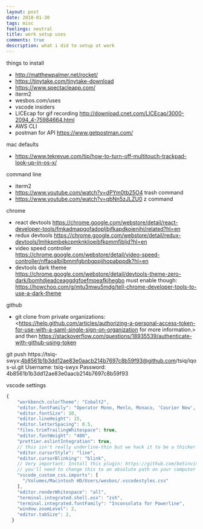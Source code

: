 ```yaml
---
layout: post
date: 2018-01-30
tags: misc
feelings: neutral
title: work setup uses
comments: true
description: what i did to setup at work
---
```


things to install

- <http://matthewpalmer.net/rocket/>
- <https://tinytake.com/tinytake-download>
- <https://www.spectacleapp.com/>
- iterm2
- wesbos.com/uses
- vscode insiders
- LICEcap for gif recording <http://download.cnet.com/LICEcap/3000-2094_4-75984664.html>
- AWS CLI
- postman for API <https://www.getpostman.com/>

mac defaults
- <https://www.tekrevue.com/tip/how-to-turn-off-multitouch-trackpad-look-up-in-os-x/>

command line
- iterm2
- <https://www.youtube.com/watch?v=dPYm0tb25O4> trash command
- <https://www.youtube.com/watch?v=qbNn5zJLZU0> z command


chrome
- react devtools <https://chrome.google.com/webstore/detail/react-developer-tools/fmkadmapgofadopljbjfkapdkoienihi/related?hl=en>
- redux devtools <https://chrome.google.com/webstore/detail/redux-devtools/lmhkpmbekcpmknklioeibfkpmmfibljd?hl=en>
- video speed controller <https://chrome.google.com/webstore/detail/video-speed-controller/nffaoalbilbmmfgbnbgppjihopabppdk?hl=en>
- devtools dark theme <https://chrome.google.com/webstore/detail/devtools-theme-zero-dark/bomhdjeadceaggdgfoefmpeafkjhegbo> must enable though: <https://howchoo.com/g/mtu3mwu5mdg/tell-chrome-developer-tools-to-use-a-dark-theme>

github

- git clone from private organizations: <https://help.github.com/articles/authorizing-a-personal-access-token-for-use-with-a-saml-single-sign-on-organization for more information.> and then <https://stackoverflow.com/questions/18935539/authenticate-with-github-using-token>

git push https://tsiq-swyx:4b8561b1b3dd12ae83e0aacb214b7697c8b59f93@github.com/tsiq/iqos-ui.git
Username: tsiq-swyx
Password: 4b8561b1b3dd12ae83e0aacb214b7697c8b59f93

vscode settings

```js
{
    "workbench.colorTheme": "Cobalt2",
    "editor.fontFamily": "Operator Mono, Menlo, Monaco, 'Courier New', monospace",
    "editor.fontSize": 10,
    "editor.lineHeight": 15,
    "editor.letterSpacing": 0.5,
    "files.trimTrailingWhitespace": true,
    "editor.fontWeight": "400",
    "prettier.eslintIntegration": true,
    // this isn't really underline-thin but we hack it to be a thicker cursor
    "editor.cursorStyle": "line",
    "editor.cursorBlinking": "blink",
    // Very important: Install this plugin: https://github.com/be5invis/vscode-custom-css
    // you'll need to change this to an absolute path on your computer
    "vscode_custom_css.imports": [
      "/Volumes/Macintosh HD/Users/wesbos/.vscodestyles.css"
    ],
    "editor.renderWhitespace": "all",
    "terminal.integrated.shell.osx": "zsh",
    "terminal.integrated.fontFamily": "Inconsolata for Powerline",
    "window.zoomLevel": 2,
    "editor.tabSize": 2,
  }
```
